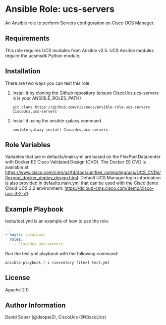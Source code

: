 Ansible Role: ucs-servers
=========

An Ansible role to perform Servers configuration on Cisco UCS Manager.

Requirements
------------

This role requires UCS modules from Ansible v2.5.
UCS Ansible modules require the ucsmsdk Python module.

Installation
------------

There are two ways you can test this role:

 1. Install it by cloning the Github repository (ensure CiscoUcs.ucs-servers is is your ANSIBLE_ROLES_PATH)

        git clone https://github.com/ciscoucs/ansible-role-ucs-servers CiscoUcs.ucs-servers

 2. Install it using the ansible-galaxy command

        ansible-galaxy install CiscoUcs.ucs-servers

Role Variables
--------------

Variables that are in defaults/main.yml are based on the FlexPod Datacenter with Docker EE Cisco Validated Design (CVD).
The Docker EE CVD is available at https://www.cisco.com/c/en/us/td/docs/unified_computing/ucs/UCS_CVDs/flexpod_docker_deploy_design.html.
Default UCS Manager login information is also provided in defaults.main.yml that can be used with the Cisco demo Cloud UCS 3.2 environment: https://dcloud-cms.cisco.com/demo/cisco-ucs-3-2-v1.

Example Playbook
----------------

tests/test.yml is an example of how to use the role:

```yaml
---
- hosts: localhost
  roles:
    - CiscoUcs.ucs-servers
```

Run the test.yml playbook with the following command:

    ansible-playbook [-i <inventory file>] test.yml

License
-------

Apache 2.0

Author Information
------------------

David Soper (@dsoper2), CiscoUcs (@CiscoUcs)
